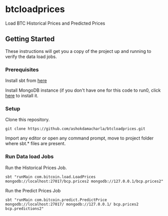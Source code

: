 # btcloadprices

Load BTC Historical Prices and Predicted Prices

## Getting Started

These instructions will get you a copy of the project up and running to verify the data load jobs.

### Prerequisites
Install sbt from [here](https://www.scala-sbt.org/1.0/docs/Setup.html)

Install MongoDB instance (if you don't have one for this code to run0, click [here](https://docs.mongodb.com/manual/administration/install-community/) to install it.

### Setup
Clone this repository.
```
git clone https://github.com/ashokdamacharla/btcloadprices.git
```
Import any editor or open any command prompt, move to project folder where sbt.* files are present.


### Run Data load Jobs

Run the Historical Prices Job.
```
sbt "runMain com.bitcoin.load.LoadPrices mongodb://localhost:27017/bcp.prices2 mongodb://127.0.0.1/bcp.prices2"
```

Run the Predict Prices Job
```
sbt "runMain com.bitcoin.predict.PredictPrice mongodb://localhost:27017/ mongodb://127.0.0.1/ bcp.prices2 bcp.predictions2"
```


